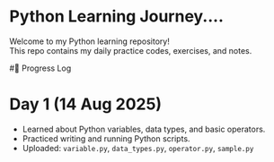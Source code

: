 # Python Learning Journey....

Welcome to my Python learning repository!  
This repo contains my daily practice codes, exercises, and notes.  

#📅 Progress Log

# Day 1 (14 Aug 2025)

- Learned about Python variables, data types, and basic operators.
- Practiced writing and running Python scripts.
- Uploaded: `variable.py`, `data_types.py`, `operator.py`, `sample.py`








